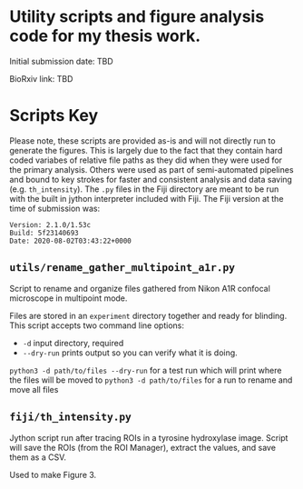 # Utility scripts and figure analysis code for my thesis work.

Initial submission date: TBD 

BioRxiv link: TBD

# Scripts Key

Please note, these scripts are provided as-is and will not directly run to generate the figures. This is largely due to the fact that they contain hard coded variabes of relative file paths as they did when they were used for the primary analysis. Others were used as part of semi-automated pipelines and bound to key strokes for faster and consistent analysis and data saving (e.g. `th_intensity`). The `.py` files in the Fiji directory are meant to be run with the built in jython interpreter included with Fiji. The Fiji version at the time of submission was: 

```
Version: 2.1.0/1.53c
Build: 5f23140693
Date: 2020-08-02T03:43:22+0000
```

## `utils/rename_gather_multipoint_a1r.py`

Script to rename and organize files gathered from Nikon A1R confocal microscope in multipoint mode. 

Files are stored in an `experiment` directory together and ready for blinding. This script accepts two command line options:
- `-d` input directory, required
- `--dry-run` prints output so you can verify what it is doing. 

`python3 -d path/to/files --dry-run` for a test run which will print where the files will be moved to
`python3 -d path/to/files` for a run to rename and move all files

## `fiji/th_intensity.py`

Jython script run after tracing ROIs in a tyrosine hydroxylase image. Script will save the ROIs (from the ROI Manager), extract the values, and save them as a CSV. 

Used to make Figure 3. 

## 
